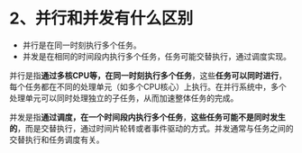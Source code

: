 # 2、并行和并发有什么区别


- 并行是在同一时刻执行多个任务。
- 并发是在相同的时间段内执行多个任务，任务可能交替执行，通过调度实现。

并行是指**通过多核CPU等，在同一时刻执行多个任务**，这些**任务可以同时进行**，每个任务都在不同的处理单元（如多个CPU核心）上执行。在并行系统中，多个处理单元可以同时处理独立的子任务，从而加速整体任务的完成。

并发是指**通过调度，在一个时间段内执行多个任务**，**这些任务可能不是同时发生的**，而是交替执行，通过时间片轮转或者事件驱动的方式。并发通常与任务之间的交替执行和任务调度有关。